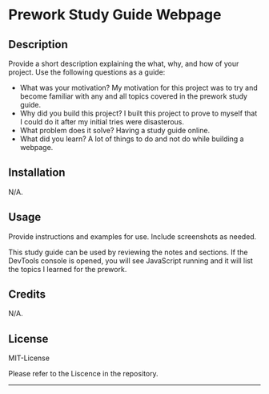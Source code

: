 # Prework Study Guide Webpage

## Description

Provide a short description explaining the what, why, and how of your project. Use the following questions as a guide:

- What was your motivation?
My motivation for this project was to try and become familiar with any and all topics covered in the prework study guide.
- Why did you build this project?
I built this project to prove to myself that I could do it after my initial tries were disasterous.
- What problem does it solve?
Having a study guide online.
- What did you learn?
A lot of things to do and not do while building a webpage.

## Installation

N/A.

## Usage

Provide instructions and examples for use. Include screenshots as needed.

This study guide can be used by reviewing the notes and sections. If the DevTools console is opened, you will see JavaScript running and it will list the topics I learned for the prework. 

## Credits

N/A.

## License

MIT-License

Please refer to the Liscence in the repository. 


---
